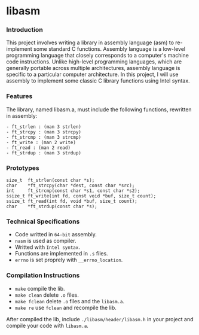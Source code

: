 # libasm
### Introduction

This project involves writing a library in assembly language (asm) to re-implement some standard C functions. Assembly language is a low-level programming language that closely corresponds to a computer's machine code instructions. Unlike high-level programming languages, which are generally portable across multiple architectures, assembly language is specific to a particular computer architecture. In this project, I will use assembly to implement some classic C library functions using Intel syntax.

### Features

The library, named libasm.a, must include the following functions, rewritten in assembly:

	- ft_strlen : (man 3 strlen)
 	- ft_strcpy : (man 3 strcpy)
  	- ft_strcmp : (man 3 strcmp)
   	- ft_write : (man 2 write)
	- ft_read : (man 2 read)
 	- ft_strdup : (man 3 strdup)

### Prototypes

	size_t	ft_strlen(const char *s);
 	char	*ft_strcpy(char *dest, const char *src);
	int		ft_strcmp(const char *s1, const char *s2);
	ssize_t	ft_write(int fd, const void *buf, size_t count);
	ssize_t	ft_read(int fd, void *buf, size_t count);
	char    *ft_strdup(const char *s);

### Technical Specifications

   - Code writted in ```64-bit``` assembly.
   - ```nasm``` is used as compiler.
   - Writted with ```Intel syntax```.
   - Functions are implemented in ```.s``` files.
   - ```errno``` is set proprely with ```__errno_location```.

### Compilation Instructions

   - ```make``` compile the lib.
   - ```make clean``` delete ```.o``` files.
   - ```make fclean``` delete ```.o``` files and the ```libasm.a```.
   - ```make re``` use ```fclean``` and recompile the lib.

After compiled the lib, include ```./libasm/header/libasm.h``` in your project and compile your code with ```libasm.a```.
   
